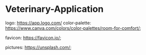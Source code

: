 # Veterinary-Application

logo: https://app.logo.com/
color-palette: https://www.canva.com/colors/color-palettes/room-for-comfort/;

favicon: https://favicon.io/;

pictures: https://unsplash.com/;
